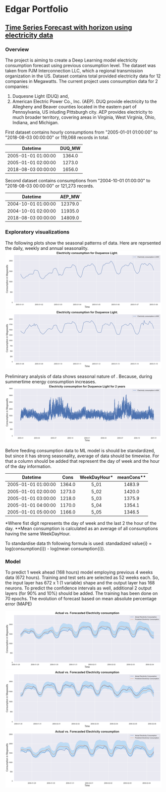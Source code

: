 # Edgar Portfolio


## [Time Series Forecast with horizon using electricity data](https://github.com/edgarkhachatryan/ExampleProjects/tree/master/ElectricityForecastWithTimeHorizon)

### Overview
The project is aiming to create a Deep Learning model electricity consumption forecast using previous consumption level. The dataset was taken from PJM Interconnection LLC, which a regional transmission organization in the US. Dataset contains total provided electricity data for 12 companies in Megawatts. The current project uses consumption data for 2 companies:
1. Duquesne Light (DUQ) and,
2. American Electric Power Co., Inc. (AEP).
DUQ provide electricity to the Allegheny and Beaver counties located in the eastern part of Pennsylvania, US inluding Pittsburgh city. AEP provides electricity to much broader territory, covering areas in Virginia, West Virginia, Ohio, Indiana, and Michigan.

First dataset contains hourly consumptions from "2005-01-01 01:00:00" to "2018-08-03 00:00:00" or 119,068 records in total.  

|      Datetime       | DUQ_MW |
|        :---:        | :---: |
| 2005-01-01 01:00:00 | 1364.0 |
| 2005-01-01 02:00:00 | 1273.0 |
| 2018-08-03 00:00:00 | 1656.0 |
 
Second dataset contains consumptions from "2004-10-01 01:00:00" to "2018-08-03 00:00:00" or 121,273  records.

| Datetime | AEP_MW |
| :---: | :---: |
| 2004-10-01 01:00:00 | 12379.0 |
| 2004-10-01 02:00:00 | 11935.0 |
| 2018-08-03 00:00:00 | 14809.0 |

### Exploratory visualizations
The following plots show the seasonal patterns of data. Here are reprsented the daily, weekly and annual seasonality.
![Duquesne Light Electricity consumption 1st week.](/images/DUQ_cons1.png)
![Duquesne Light Electricity consumption 2nd week.](/images/DUQ_cons2.png)

Preliminary analysis of data shows seasonal nature of . Because, during summertime energy consumption increases. 
![Duquesne Light Electricity consumption for 2 years.](/images/DUQ_cons3.png)

Before feeding consumption data to ML model is should be standardized, but since it has strong seasonality, average of data should be timewise. For that a column should be added that represent the day of week and the hour of the day information.

| Datetime | Cons | WeekDayHour* | meanCons** |
| :---: | :---: | :---: | :---: |
| 2005-01-01 01:00:00 | 1364.0 | 5_01 | 1483.9 |
| 2005-01-01 02:00:00 | 1273.0 | 5_02 | 1420.0 |
| 2005-01-01 03:00:00 | 1218.0 | 5_03 | 1375.9 |
| 2005-01-01 04:00:00 | 1170.0 | 5_04 | 1354.1 |
| 2005-01-01 05:00:00 | 1166.0 | 5_05 | 1346.5 |

*Where fist digit represents the day of week and the last 2 the hour of the day.
**Mean consumption is calculated as an average of all consumptions having the same WeekDayHour.

To standardise data th following formula is used: standadized value{i} = log(consumption{i}) - log(mean consumption{i}).

### Model
To predict 1 week ahead (168 hours) model employing previous 4 weeks data (672 hours). Training and test sets are selected as 52 weeks each. So, the input layer has 672 x 1 (1 variable) shape and the output layer has 168  neurons. To predict the confidence intervals as well, additional 2 output layers (for 90% and 10%) should be added. The training has been done on 70 epochs. The evolution of forecast based on mean absolute percentage error (MAPE) 




![](/images/DUQ_act_forecast.png)
![](/images/DUQ_act_forecast_best.png)
![](/images/DUQ_act_forecast_worst.png)
